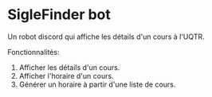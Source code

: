# SigleFinder bot
Un robot discord qui affiche les détails d'un cours à l'UQTR.

Fonctionnalités:
1. Afficher les détails d'un cours.
2. Afficher l'horaire d'un cours.
3. Générer un horaire à partir d'une liste de cours.